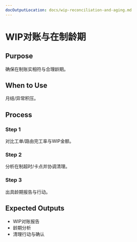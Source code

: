 ```yaml
---
docOutputLocation: docs/wip-reconciliation-and-aging.md
---
```


# WIP对账与在制龄期

## Purpose

确保在制账实相符与合理龄期。

## When to Use

月结/异常积压。

## Process

### Step 1

对比工单/路由完工率与WIP金额。

### Step 2

分析在制超时/卡点并协调清理。

### Step 3

出具龄期报告与行动。

## Expected Outputs

- WIP对账报告
- 龄期分析
- 清理行动与确认
